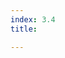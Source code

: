 ```yaml
---
index: 3.4
title: 

---
```

<!--stackedit_data:
eyJoaXN0b3J5IjpbLTIwMDUxODk2NSw3MzA5OTgxMTZdfQ==
-->